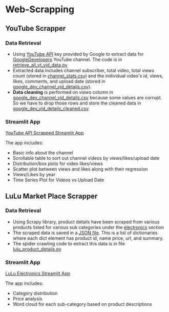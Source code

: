 # Web-Scrapping

## YouTube Scrapper

### Data Retrieval
- Using [YouTube API](https://developers.google.com/youtube/v3) key provided by Google to extract data for [GoogleDevelopers]((https://www.youtube.com/@GoogleDevelopers)) YouTube channel. The code is in [retrieve_all_yt_vid_data.py](https://github.com/rukshar69/Web-Scrapping/blob/main/YoutubeScrapper/retrieve_all_yt_vid_data.py)
- Extracted data includes channel subscriber, total video, total views count (stored in [channel_stats.csv](https://github.com/rukshar69/Web-Scrapping/blob/main/YoutubeScrapper/data/channel_stats.csv)) and the individual video's id, views, likes, comments, and upload date (stored in [google_dev_channel_vid_details.csv](https://github.com/rukshar69/Web-Scrapping/blob/main/YoutubeScrapper/data/google_dev_channel_vid_details.csv)).
- **Data cleaning** is performed on *views* column in [google_dev_channel_vid_details.csv](https://github.com/rukshar69/Web-Scrapping/blob/main/YoutubeScrapper/data/google_dev_channel_vid_details.csv) because some values are corrupt. So we have to drop those rows and store the cleaned data in [google_dev_vid_details_cleaned.csv](https://github.com/rukshar69/Web-Scrapping/blob/main/YoutubeScrapper/data/google_dev_vid_details_cleaned.csv)

### Streamlit App
[YouTube API Scrapped Streamlit App](https://yt-api-6zp16ra8uc.streamlit.app/)

The app includes:
- Basic info about the channel
- Scrollable table to sort out channel videos by views/likes/upload date
- Distribution/box plots for video likes/views
- Scatter plot between views and likes along with their regression
- Views/Likes by year
- Time Series Plot for Videos vs Upload Date

## LuLu Market Place Scrapper

### Data Retrieval

- Using Scrapy library, product details have been scraped from various products listed for various sub categories under the [electronics](https://www.luluhypermarket.com/en-ae/electronics) section
- The scraped data is saved in a [JSON file](https://github.com/rukshar69/Web-Scrapping/blob/main/lulu_scraping/lulu_scraper/lulu_scraper/products_desc.json). This is a list of dictionaries where each dict element has product id, name price, url, and summary.
- The spider crawling code to extract this data is in file [lulu_product_details.py](https://github.com/rukshar69/Web-Scrapping/blob/main/lulu_scraping/lulu_scraper/lulu_scraper/spiders/lulu_product_details.py)

### Streamlit App

[LuLu Electronics Streamlit App](https://lulu-favbjo2p59m.streamlit.app/)

The app includes:
- Category distribution
- Price analysis
- Word cloud for each sub-category based on product descriptions